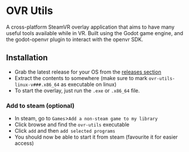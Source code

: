 # OVR Utils
A cross-platform SteamVR overlay application that aims to have many useful tools available while in VR. Built using the Godot game engine, and the godot-openvr plugin to interact with the openvr SDK.

## Installation
* Grab the latest release for your OS from the [releases section](https://github.com/CrispyPin/ovr-utils/releases)
* Extract the contents to somewhere (make sure to mark `ovr-utils-linux-v###.x86_64` as executable on linux)
* To start the overlay, just run the `.exe` or `.x86_64` file.
### Add to steam (optional)
* In steam, go to `Games`>`Add a non-steam game to my library`
* Click browse and find the `ovr-utils` executable
* Click `add` and then `add selected programs`
* You should now be able to start it from steam (favourite it for easier access)

